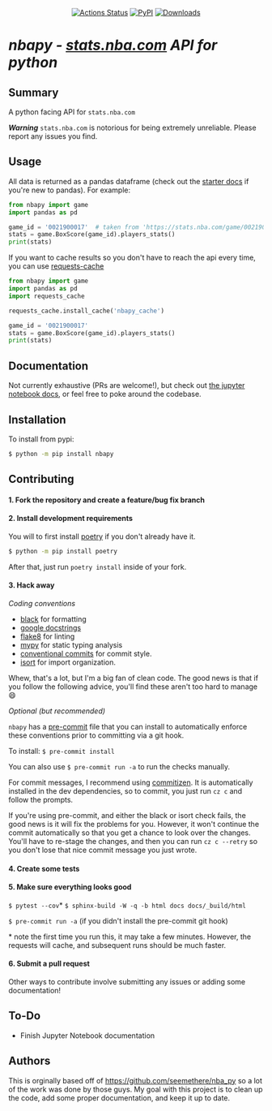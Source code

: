 <p align="center">
<a href="https://github.com/jtpavlock/nbapy/actions"><img alt="Actions Status" src="https://github.com/jtpavlock/nbapy/workflows/CI/badge.svg"></a>
<a href="https://pypi.org/project/nbapy/"><img alt="PyPI" src="https://img.shields.io/pypi/v/nbapy"></a>
<a href="https://pepy.tech/project/nbapy"><img alt="Downloads" src="https://pepy.tech/badge/nbapy"></a>
</p>

# *nbapy - [stats.nba.com](https://stats.nba.com) API for python*

## Summary
A python facing API for `stats.nba.com`

***Warning*** `stats.nba.com` is notorious for being extremely unreliable. Please report any issues you find.

## Usage

All data is returned as a pandas dataframe (check out the [starter docs](https://pandas.pydata.org/pandas-docs/stable/getting_started/10min.html) if you're new to pandas). For example:

```python
from nbapy import game
import pandas as pd

game_id = '0021900017'  # taken from 'https://stats.nba.com/game/0021900017/'
stats = game.BoxScore(game_id).players_stats()
print(stats)
```

If you want to cache results so you don't have to reach the api every time, you can use [requests-cache](https://pypi.org/project/requests-cache/)
```python
from nbapy import game
import pandas as pd
import requests_cache

requests_cache.install_cache('nbapy_cache')

game_id = '0021900017'
stats = game.BoxScore(game_id).players_stats()
print(stats)
```

## Documentation
Not currently exhaustive (PRs are welcome!), but check out [the jupyter notebook docs](https://github.com/jtpavlock/nbapy/tree/master/docs), or feel free to poke around the codebase.


## Installation
To install from pypi:

```bash
$ python -m pip install nbapy
```

## Contributing
#### 1. Fork the repository and create a feature/bug fix branch

#### 2. Install development requirements

You will to first install [poetry](https://pypi.org/project/poetry/) if you don't already have it.
```bash
$ python -m pip install poetry
```

After that, just run `poetry install` inside of your fork.

#### 3. Hack away

*Coding conventions*

* [black](https://github.com/psf/black) for formatting
* [google docstrings](https://google.github.io/styleguide/pyguide.html#38-comments-and-docstrings)
* [flake8](https://flake8.pycqa.org/en/latest/index.html#quickstart) for linting
* [mypy](http://mypy-lang.org/) for static typing analysis
* [conventional commits](https://www.conventionalcommits.org/en/v1.0.0/) for commit style.
* [isort](https://github.com/timothycrosley/isort/) for import organization.

Whew, that's a lot, but I'm a big fan of clean code. The good news is that if you follow the following advice, you'll find these aren't too hard to manage :smile:

*Optional (but recommended)*

`nbapy` has a [pre-commit](https://pre-commit.com/) file that you can install to automatically enforce these conventions prior to committing via a git hook.

To install: `$ pre-commit install`

You can also use `$ pre-commit run -a` to run the checks manually.

For commit messages, I recommend using [commitizen](https://github.com/commitizen-tools/commitizen). It is automatically installed in the dev dependencies, so to commit, you just run `cz c` and follow the prompts.

If you're using pre-commit, and either the black or isort check fails, the good news is it will fix the problems for you. However, it won't continue the commit automatically so that you get a chance to look over the changes. You'll have to re-stage the changes, and then you can run `cz c --retry` so you don't lose that nice commit message you just wrote.

#### 4. Create some tests

#### 5. Make sure everything looks good
`$ pytest --cov`* 
`$ sphinx-build -W -q -b html docs docs/_build/html`

`$ pre-commit run -a` (if you didn't install the pre-commit git hook)

\* note the first time you run this, it may take a few minutes. However, the requests will cache, and subsequent runs should be much faster.

#### 6. Submit a pull request

Other ways to contribute involve submitting any issues or adding some documentation!

## To-Do
- Finish Jupyter Notebook documentation

## Authors

This is orginally based off of https://github.com/seemethere/nba_py so a lot of the work was done by those guys. My goal with this project is to clean up the code, add some proper documentation, and keep it up to date.
